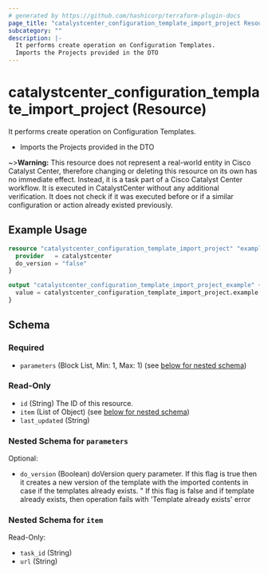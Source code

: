 ```yaml
---
# generated by https://github.com/hashicorp/terraform-plugin-docs
page_title: "catalystcenter_configuration_template_import_project Resource - terraform-provider-catalystcenter"
subcategory: ""
description: |-
  It performs create operation on Configuration Templates.
  Imports the Projects provided in the DTO
---
```


# catalystcenter_configuration_template_import_project (Resource)

It performs create operation on Configuration Templates.

- Imports the Projects provided in the DTO


~>**Warning:**
This resource does not represent a real-world entity in Cisco Catalyst Center, therefore changing or deleting this resource on its own has no immediate effect.
Instead, it is a task part of a Cisco Catalyst Center workflow. It is executed in CatalystCenter without any additional verification. It does not check if it was executed before or if a similar configuration or action already existed previously.

## Example Usage

```terraform
resource "catalystcenter_configuration_template_import_project" "example" {
  provider   = catalystcenter
  do_version = "false"
}

output "catalystcenter_configuration_template_import_project_example" {
  value = catalystcenter_configuration_template_import_project.example
}
```

<!-- schema generated by tfplugindocs -->
## Schema

### Required

- `parameters` (Block List, Min: 1, Max: 1) (see [below for nested schema](#nestedblock--parameters))

### Read-Only

- `id` (String) The ID of this resource.
- `item` (List of Object) (see [below for nested schema](#nestedatt--item))
- `last_updated` (String)

<a id="nestedblock--parameters"></a>
### Nested Schema for `parameters`

Optional:

- `do_version` (Boolean) doVersion query parameter. If this flag is true then it creates a new version of the template with the imported contents in case if the templates already exists. " If this flag is false and if template already exists, then operation fails with 'Template already exists' error


<a id="nestedatt--item"></a>
### Nested Schema for `item`

Read-Only:

- `task_id` (String)
- `url` (String)
